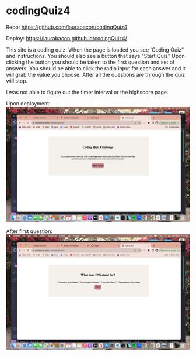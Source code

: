 # codingQuiz4
Repo:
https://github.com/laurabacon/codingQuiz4

Deploy: 
https://laurabacon.github.io/codingQuiz4/

This site is a coding quiz. When the page is loaded you see 'Coding Quiz" and instructions. You should also see a button that says "Start Quiz" 
Upon clicking the button you should be taken to the first question and set of answers.
You should be able to click the radio input for each answer and it will grab the value you choose.
After all the questions are through the quiz will stop.

I was not able to figure out the timer interval or the highscore page.

Upon deployment:
![Alt text](<Screen Shot 2023-12-03 at 7.26.08 PM.png>)

After first question:
![Alt text](<Screen Shot 2023-12-03 at 7.26.16 PM.png>)

